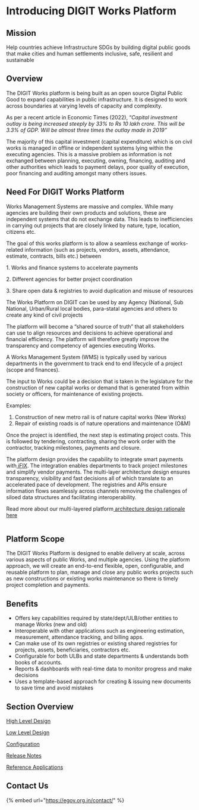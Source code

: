 # Introducing DIGIT Works Platform

## Mission

Help countries achieve Infrastructure SDGs by building digital public goods that make cities and human settlements inclusive, safe, resilient and sustainable

## Overview

The DIGIT Works platform is being built as an open source Digital Public Good to expand capabilities in public infrastructure. It is designed to work across boundaries at varying levels of capacity and complexity.

As per a recent article in Economic Times (2022), “_Capital investment outlay is being increased steeply by 33% to Rs 10 lakh crore. This will be 3.3% of GDP. Will be almost three times the outlay made in 2019”_

The majority of this capital investment (capital expenditure) which is on civil works is managed in offline or independent systems lying within the executing agencies. This is a massive problem as information is not exchanged between planning, executing, owning, financing, auditing and other authorities which leads to payment delays, poor quality of execution, poor financing and auditing amongst many others issues.

## Need For DIGIT Works Platform

Works Management Systems are massive and complex. While many agencies are building their own products and solutions, these are independent systems that do not exchange data. This leads to inefficiencies in carrying out projects that are closely linked by nature, type, location, citizens etc.&#x20;

The goal of this works platform is to allow a seamless exchange of works-related information (such as projects, vendors, assets, attendance, estimate, contracts, bills etc.) between&#x20;

&#x20;                 1\. Works and finance systems to accelerate payments

&#x20;                 2\. Different agencies for better project coordination&#x20;

&#x20;                 3\. Share open data & registries to avoid duplication and misuse of resources&#x20;

The Works Platform on DIGIT can be used by any Agency (National, Sub National, Urban/Rural local bodies, para-statal agencies and others to create any kind of civil projects

The platform will become a “shared source of truth” that all stakeholders can use to align resources and decisions to achieve operational and financial efficiency. The platform will therefore greatly improve the transparency and competency of agencies executing Works.

A Works Management System (WMS) is typically used by various departments in the government to track end to end lifecycle of a project (scope and finances).

The input to Works could be a decision that is taken in the legislature for the construction of new capital works or demand that is generated from within society or officers, for maintenance of existing projects.

Examples:

1. Construction of new metro rail is of nature capital works (New Works)
2. Repair of existing roads is of nature operations and maintenance (O\&M)

Once the project is identified, the next step is estimating project costs. This is followed by tendering, contracting, sharing the work order with the contractor, tracking milestones, payments and closure.

The platform design provides the capability to integrate smart payments with[ iFIX](http://ifix.digit.org/). The integration enables departments to track project milestones and simplify vendor payments. The multi-layer architecture design ensures transparency, visibility and fast decisions all of which translate to an accelerated pace of development. The registries and APIs ensure information flows seamlessly across channels removing the challenges of siloed data structures and facilitating interoperability.

Read more about our multi-layered platform[ architecture design rationale here](https://urban.digit.org/platform/architecture#multi-layer-architecture)

<figure><img src="https://lh4.googleusercontent.com/0Yp9shZbfLrToThjYRr9uF9_ZJGjUIV8JQ50XIdnus9Zp_a4qufcgURdM8axKkzbEkJF9beFws1mBL1yD1vspDaWDCIABIIbXXSujAPzhcgEz9b4_URYuUDavsI8fqlmIIO0t4GQPvggeisygykRM1c" alt=""><figcaption></figcaption></figure>

## Platform Scope

The DIGIT Works Platform is designed to enable delivery at scale, across various aspects of public Works, and multiple agencies. Using the platform approach, we will create an end-to-end flexible, open, configurable, and reusable platform to plan, manage and close any public works projects such as new constructions or existing works maintenance so there is timely project completion and payments.

## Benefits

* Offers key capabilities required by state/dept/ULB/other entities to manage Works (new and old)
* Interoperable with other applications such as engineering estimation, measurement, attendance tracking, and billing apps.
* Can make use of its own registries or existing shared registries for projects, assets, beneficiaries, contractors etc.
* Configurable for both ULBs and state departments & understands both books of accounts.
* Reports & dashboards with real-time data to monitor progress and make decisions
* Uses a template-based approach for creating & issuing new documents to save time and avoid mistakes

## Section Overview

[High Level Design](platform/specifications/technical-specifications/high-level-design/)

[Low Level Design](platform/specifications/technical-specifications/low-level-design/)

[Configuration](programs/mukta/configuration/)

[Release Notes](platform/release-notes/)

[Reference Applications](products/)

## Contact Us

{% embed url="https://egov.org.in/contact/" %}



